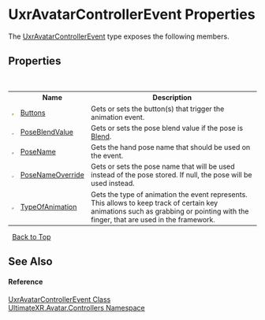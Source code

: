# UxrAvatarControllerEvent Properties
 

The <a href="T_UltimateXR_Avatar_Controllers_UxrAvatarControllerEvent">UxrAvatarControllerEvent</a> type exposes the following members.


## Properties
&nbsp;<table><tr><th></th><th>Name</th><th>Description</th></tr><tr><td>![Public property](media/pubproperty.gif "Public property")</td><td><a href="P_UltimateXR_Avatar_Controllers_UxrAvatarControllerEvent_Buttons">Buttons</a></td><td>
Gets or sets the button(s) that trigger the animation event.</td></tr><tr><td>![Public property](media/pubproperty.gif "Public property")</td><td><a href="P_UltimateXR_Avatar_Controllers_UxrAvatarControllerEvent_PoseBlendValue">PoseBlendValue</a></td><td>
Gets or sets the pose blend value if the pose is <a href="T_UltimateXR_Manipulation_HandPoses_UxrHandPoseType">Blend</a>.</td></tr><tr><td>![Public property](media/pubproperty.gif "Public property")</td><td><a href="P_UltimateXR_Avatar_Controllers_UxrAvatarControllerEvent_PoseName">PoseName</a></td><td>
Gets the hand pose name that should be used on the event.</td></tr><tr><td>![Public property](media/pubproperty.gif "Public property")</td><td><a href="P_UltimateXR_Avatar_Controllers_UxrAvatarControllerEvent_PoseNameOverride">PoseNameOverride</a></td><td>
Gets or sets the pose name that will be used instead of the pose stored. If null, the pose will be used instead.</td></tr><tr><td>![Public property](media/pubproperty.gif "Public property")</td><td><a href="P_UltimateXR_Avatar_Controllers_UxrAvatarControllerEvent_TypeOfAnimation">TypeOfAnimation</a></td><td>
Gets the type of animation the event represents. This allows to keep track of certain key animations such as grabbing or pointing with the finger, that are used in the framework.</td></tr></table>&nbsp;
<a href="#uxravatarcontrollerevent-properties">Back to Top</a>

## See Also


#### Reference
<a href="T_UltimateXR_Avatar_Controllers_UxrAvatarControllerEvent">UxrAvatarControllerEvent Class</a><br /><a href="N_UltimateXR_Avatar_Controllers">UltimateXR.Avatar.Controllers Namespace</a><br />